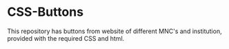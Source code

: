 # CSS-Buttons
This repository has buttons from website of different MNC's and institution, provided with the required CSS and html.

